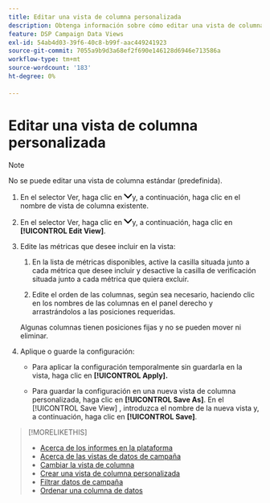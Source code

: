 ```yaml
---
title: Editar una vista de columna personalizada
description: Obtenga información sobre cómo editar una vista de columna personalizada.
feature: DSP Campaign Data Views
exl-id: 54ab4d03-39f6-40c8-b99f-aac449241923
source-git-commit: 7055a9b9d3a68ef2f690e146128d6946e713586a
workflow-type: tm+mt
source-wordcount: '183'
ht-degree: 0%

---
```


# Editar una vista de columna personalizada

>[!NOTE]
>
>No se puede editar una vista de columna estándar (predefinida).

1. En el selector Ver, haga clic en ![flecha abajo](/help/dsp/assets/chevron-down.png)y, a continuación, haga clic en el nombre de vista de columna existente.

1. En el selector Ver, haga clic en ![flecha abajo](/help/dsp/assets/chevron-down.png)y, a continuación, haga clic en **[!UICONTROL Edit View]**.

1. Edite las métricas que desee incluir en la vista:

   1. En la lista de métricas disponibles, active la casilla situada junto a cada métrica que desee incluir y desactive la casilla de verificación situada junto a cada métrica que quiera excluir.

   1. Edite el orden de las columnas, según sea necesario, haciendo clic en los nombres de las columnas en el panel derecho y arrastrándolos a las posiciones requeridas.

   Algunas columnas tienen posiciones fijas y no se pueden mover ni eliminar.

1. Aplique o guarde la configuración:

   * Para aplicar la configuración temporalmente sin guardarla en la vista, haga clic en **[!UICONTROL Apply].**

   * Para guardar la configuración en una nueva vista de columna personalizada, haga clic en **[!UICONTROL Save As]**. En el [!UICONTROL Save View] , introduzca el nombre de la nueva vista y, a continuación, haga clic en **[!UICONTROL Save]**.

>[!MORELIKETHIS]
>
>* [Acerca de los informes en la plataforma](campaign-reports-about.md)
>* [Acerca de las vistas de datos de campaña](campaign-data-views-about.md)
>* [Cambiar la vista de columna](column-view-change.md)
>* [Crear una vista de columna personalizada](column-view-create.md)
>* [Filtrar datos de campaña](campaign-data-filter.md)
>* [Ordenar una columna de datos](campaign-data-sort.md)

